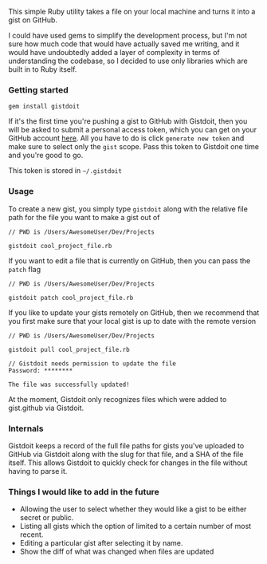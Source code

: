 This simple Ruby utility takes a file on your local machine and turns it into a gist on GitHub.

I could have used gems to simplify the development process, but I'm not sure how much code that would have actually saved me writing, and it would have undoubtedly added a layer of complexity in terms of understanding the codebase, so I decided to use only libraries which are built in to Ruby itself.

### Getting started

`gem install gistdoit`

If it's the first time you're pushing a gist to GitHub with Gistdoit, then you will be asked to submit a personal access token, which you can get on your GitHub account [here](https://github.com/settings/tokens). All you have to do is click `generate new token` and make sure to select only the `gist` scope. Pass this token to Gistdoit one time and you're good to go.

This token is stored in `~/.gistdoit`

### Usage

To create a new gist, you simply type `gistdoit` along with the relative file path for the file you want to make a gist out of

```
// PWD is /Users/AwesomeUser/Dev/Projects

gistdoit cool_project_file.rb
```


If you want to edit a file that is currently on GitHub, then you can pass the `patch` flag

```
// PWD is /Users/AwesomeUser/Dev/Projects

gistdoit patch cool_project_file.rb
```

If you like to update your gists remotely on GitHub, then we recommend that you first make sure that your local gist is up to date with the remote version

```
// PWD is /Users/AwesomeUser/Dev/Projects

gistdoit pull cool_project_file.rb

// Gistdoit needs permission to update the file
Password: ********

The file was successfully updated!
```

At the moment, Gistdoit only recognizes files which were added to gist.github via Gistdoit. 

### Internals

Gistdoit keeps a record of the full file paths for gists you've uploaded to GitHub via Gistdoit along with the slug for that file, and a SHA of the file itself. This allows Gistdoit to quickly check for changes in the file without having to parse it.

### Things I would like to add in the future

- Allowing the user to select whether they would like a gist to be either secret or public.
- Listing all gists which the option of limited to a certain number of most recent.
- Editing a particular gist after selecting it by name.
- Show the diff of what was changed when files are updated
